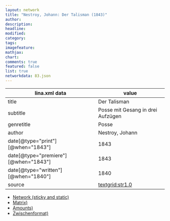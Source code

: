 ```yaml
---
layout: network
title: "Nestroy, Johann: Der Talisman (1843)"
author:
description:
headline:
modified:
category:
tags:
imagefeature: 
mathjax: 
chart: 
comments: true
featured: false
list: true
networkdata: 83.json
---
```

lina.xml data  | value
------------- | -------------
title|Der Talisman
subtitle|Posse mit Gesang in drei Aufzügen
genretitle|Posse
author|Nestroy, Johann
date[@type="print"][@when="1843"]|1843
date[@type="premiere"][@when="1843"]|1843
date[@type="written"][@when="1840"]|1840
source|[textgrid:str1.0](https://textgridlab.org/1.0/tgcrud-public/rest/textgrid:str1.0/data)



* [Network (sticky and static)](/linas/network83)
* [Matrix)](/linas/matrix83)
* [Amounts)](/linas/amount83)
* [Zwischenformat)](/linas/lina83 )
